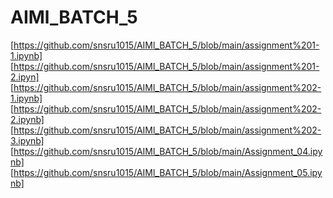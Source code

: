 # AIMl_BATCH_5
[https://github.com/snsru1015/AIMl_BATCH_5/blob/main/assignment%201-1.ipynb]
[https://github.com/snsru1015/AIMl_BATCH_5/blob/main/assignment%201-2.ipyn]
[https://github.com/snsru1015/AIMl_BATCH_5/blob/main/assignment%202-1.ipynb]
[https://github.com/snsru1015/AIMl_BATCH_5/blob/main/assignment%202-2.ipynb]
[https://github.com/snsru1015/AIMl_BATCH_5/blob/main/assignment%202-3.ipynb]
[https://github.com/snsru1015/AIMl_BATCH_5/blob/main/Assignment_04.ipynb]
[https://github.com/snsru1015/AIMl_BATCH_5/blob/main/Assignment_05.ipynb]

